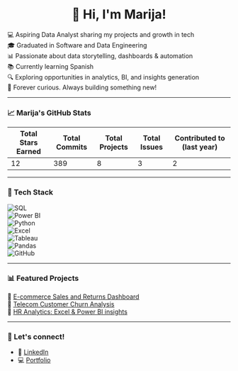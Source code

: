 <h1 align="center">👋 Hi, I'm Marija!</h1>

💻 Aspiring Data Analyst sharing my projects and growth in tech   
🎓 Graduated in Software and Data Engineering  
📊 Passionate about data storytelling, dashboards & automation  
📚 Currently learning Spanish   
🔍 Exploring opportunities in analytics, BI, and insights generation  
🧠 Forever curious. Always building something new!

---

### 📈 Marija's GitHub Stats

| Total Stars Earned | Total Commits | Total Projects | Total Issues | Contributed to (last year) |
|--------------------|----------------|----------------|--------------|-----------------------------|
|        12          |      389       |       8        |      3       |             2              |

---

### 🧰 Tech Stack

![SQL](https://img.shields.io/badge/-SQL-4479A1?logo=MySQL&logoColor=white&style=flat)  
![Power BI](https://img.shields.io/badge/-Power%20BI-F2C811?logo=powerbi&logoColor=black&style=flat)  
![Python](https://img.shields.io/badge/-Python-3776AB?logo=python&logoColor=white&style=flat)  
![Excel](https://img.shields.io/badge/-Excel-217346?logo=microsoft-excel&logoColor=white&style=flat)  
![Tableau](https://img.shields.io/badge/-Tableau-E97627?logo=tableau&logoColor=white&style=flat)  
![Pandas](https://img.shields.io/badge/-Pandas-150458?logo=pandas&logoColor=white&style=flat)  
![GitHub](https://img.shields.io/badge/-GitHub-181717?logo=github&logoColor=white&style=flat)

---

### 📊 Featured Projects

📌 [E-commerce Sales and Returns Dashboard](https://github.com/marijatech/E-commerce-Sales-and-Returns-Dashboard)  
📌 [Telecom Customer Churn Analysis](https://github.com/marijatech/Telecom-Churn-Analysis)  
📌 [HR Analytics: Excel & Power BI insights](https://github.com/marijatech)

---

### 💌 Let's connect!

- 🔗 [LinkedIn](https://www.linkedin.com/in/marijatech/)
- 💻 [Portfolio](https://marijatech.github.io/Portfolio/)

